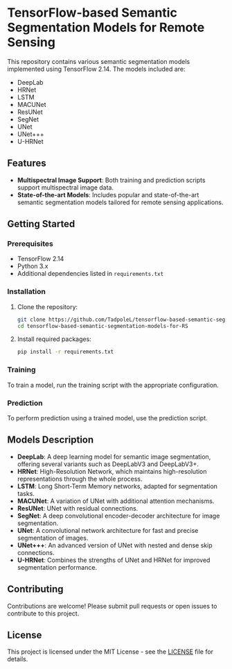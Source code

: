 # TensorFlow-based Semantic Segmentation Models for Remote Sensing

This repository contains various semantic segmentation models implemented using TensorFlow 2.14. The models included are:

- DeepLab
- HRNet
- LSTM
- MACUNet
- ResUNet
- SegNet
- UNet
- UNet+++
- U-HRNet

## Features

- **Multispectral Image Support**: Both training and prediction scripts support multispectral image data.
- **State-of-the-art Models**: Includes popular and state-of-the-art semantic segmentation models tailored for remote sensing applications.

## Getting Started

### Prerequisites

- TensorFlow 2.14
- Python 3.x
- Additional dependencies listed in `requirements.txt`

### Installation

1. Clone the repository:
    ```bash
    git clone https://github.com/TadpoleL/tensorflow-based-semantic-segmentation-models-for-RS.git
    cd tensorflow-based-semantic-segmentation-models-for-RS
    ```

2. Install required packages:
    ```bash
    pip install -r requirements.txt
    ```

### Training

To train a model, run the training script with the appropriate configuration. 

### Prediction

To perform prediction using a trained model, use the prediction script. 

## Models Description

- **DeepLab**: A deep learning model for semantic image segmentation, offering several variants such as DeepLabV3 and DeepLabV3+.
- **HRNet**: High-Resolution Network, which maintains high-resolution representations through the whole process.
- **LSTM**: Long Short-Term Memory networks, adapted for segmentation tasks.
- **MACUNet**: A variation of UNet with additional attention mechanisms.
- **ResUNet**: UNet with residual connections.
- **SegNet**: A deep convolutional encoder-decoder architecture for image segmentation.
- **UNet**: A convolutional network architecture for fast and precise segmentation of images.
- **UNet+++**: An advanced version of UNet with nested and dense skip connections.
- **U-HRNet**: Combines the strengths of UNet and HRNet for improved segmentation performance.

## Contributing

Contributions are welcome! Please submit pull requests or open issues to contribute to this project.

## License

This project is licensed under the MIT License - see the [LICENSE](LICENSE) file for details.
